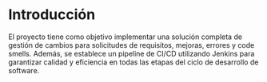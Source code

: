 
# Introducción

El proyecto tiene como objetivo implementar una solución completa de gestión de cambios para solicitudes de requisitos, mejoras, errores y code smells. Además, se establece un pipeline de CI/CD utilizando Jenkins para garantizar calidad y eficiencia en todas las etapas del ciclo de desarrollo de software.

